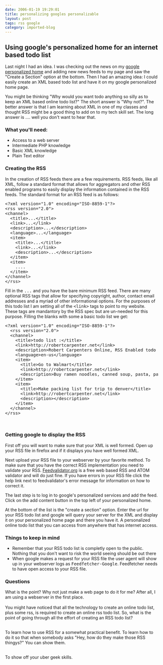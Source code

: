 ```yaml
---
date: 2006-01-19 19:29:01
title: personalizing googles personalizable
layout: post
tags: rss google
category: imported-blog
---
```



<h2>Using google's personalized home for an internet based todo list</h2>
<p>
Last night I had an idea.  I was checking out the news on my <a href="http://google.com/">google personalized home</a> and adding new news feeds to my page and saw the "Create a Section" option at the bottom.  Then I had an amazing idea: I could easily create an XML based todo list and have it on my google personalized home page.
</p>
<p>
You might be thinking "Why would you want todo anything so silly as to keep an XML based online todo list?"  The short answer is "Why not?".  The better answer is that I am learning about XML in one of my classes and thought RSS might be a good thing to add on to my tech skill set. The long answer is .... well you don't want to hear that.
</p>

<h3>What you'll need:</h3>
<ul>
  <li>Access to a web server</li>
  <li>Intermediate PHP knowledge</li>
  <li>Basic XML knowledge</li>
  <li>Plain Text editor</li>
</ul>
<h3>Creating the RSS</h3>
<p>In the creation of RSS feeds there are a few requirements.  RSS feeds, like all XML, follow a standard format that allows for aggregators and other RSS enabled programs to easily display the information contained in the RSS feeds. The standard format for an RSS feed is as follows:</p>
<pre class="code">
&lt;?xml version="1.0" encoding="ISO-8859-1"?&gt;
&lt;rss version="2.0"&gt;
&lt;channel&gt;
  &lt;title&gt;...&lt;/title&gt;
  &lt;link&gt;...&lt;/link&gt;
  &lt;description&gt;...&lt;/description&gt;
  &lt;language&gt;...&lt;/language&gt;
  &lt;item&gt;
    &lt;title&gt;...&lt;/title&gt;
    &lt;link&gt;...&lt;/link&gt;
    &lt;description&gt;...&lt;/description&gt;
  &lt;/item&gt;
  &lt;item&gt;
    ....
  &lt;/item&gt;
&lt;/channel&gt;
&lt;/rss&gt;
</pre>
<p>
        Fill in the <tt>...</tt> and you have the bare minimum RSS feed. There are many optional RSS tags that allow for specifying copyright, author, contact email addresses and a myriad of other informational options.  For the purposes of this todo list I am setting all of the <tt>&lt;link&gt;</tt> tags to point to my website.  These tags are mandantory by the RSS spec but are un-needed for this purpose. Filling the blanks with some a basic todo list we get:
</p>
<pre class="code">
&lt;?xml version="1.0" encoding="ISO-8859-1"?&gt;
  &lt;rss version="2.0"&gt;
  &lt;channel&gt;
    &lt;title&gt;todo list :&lt;/title&gt;
    &lt;link&gt;http://robertcarpenter.net&lt;/link&gt;
    &lt;description&gt;Robert Carpenters Online, RSS Enabled todo List&lt;/description&gt;
    &lt;language&gt;en-us&lt;/language&gt;
    &lt;item&gt;
      &lt;title&gt;Go to Walmart&lt;/title&gt;
      &lt;link&gt;http://robertcarpenter.net&lt;/link&gt;
      &lt;description&gt;Buy ramen noodles, canned soup, pasta, pasta sauce&lt;/description&gt;
    &lt;/item&gt;
    &lt;item&gt;
      &lt;title&gt;Make packing list for trip to denver&lt;/title&gt;
      &lt;link&gt;http://robertcarpenter.net&lt;/link&gt;
      &lt;description&gt;&lt;/description&gt;
    &lt;/item&gt;
  &lt;/channel&gt;
&lt;/rss&gt;
</pre><br>
<h3>Getting google to display the RSS</h3>
<p>First off you will want to make sure that your XML is well formed.  Open up your RSS file in firefox and if it displays you have well formed XML.</p>
<p>Next upload your RSS file to your webserver by your favorite method.  To make sure that you have the correct RSS implementation you need to validate your RSS.  <a href="http://feedvalidator.org/">Feedvalidator.org</a> is a free web based RSS and ATOM validator and will do just fine.  If you have errors in your RSS file click the help link next to feedvalidator's error message for information on how to correct it.</p>
<p>The last step is to log in to google's personalized services and add the feed.  Click on the add content button in the top left of your personalized home.</p>
<p>At the bottom of the list is the "create a section" option.  Enter the url for your RSS todo list and google will query your server for the XML and display it on your personalized home page and there you have it.  A personalized online todo list that you can access from anywhere that has internet access.</p>
<h3>Things to keep in mind</h3>
<ul>
<li>Remember that your RSS todo list is completly open to the public.  Nothing that you don't want to risk the world seeing should be out there</li>
<li>When google makes a request for your RSS file the user agent will show up in your webserver logs as <tt>Feedfetcher-Google</tt>.  Feedfetcher needs to have open access to your RSS file.</li>
</ul>
<h3>Questions</h3>
What is the point? Why not just make a web page to do it for me? After all, I am using a webserver in the first place.<br><br>
You might have noticed that all the technology to create an online todo list, plus some rss, is required to create an online rss todo list.  So, what is the point of going through all the effort of creating an RSS todo list?  <br><br>

To learn how to use RSS for a somewhat practical benefit.  To learn how to do it so that when somebody asks "Hey, how do they make those RSS thingys?" You can show them.<br><br>

To show off your uber geek skills.<br>


<br><br>
